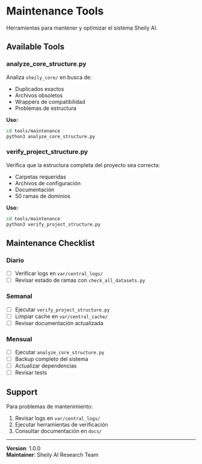# Maintenance Tools

Herramientas para mantener y optimizar el sistema Sheily AI.

## Available Tools

### analyze_core_structure.py
Analiza `sheily_core/` en busca de:
- Duplicados exactos
- Archivos obsoletos
- Wrappers de compatibilidad
- Problemas de estructura

**Uso:**
```bash
cd tools/maintenance
python3 analyze_core_structure.py
```

### verify_project_structure.py
Verifica que la estructura completa del proyecto sea correcta:
- Carpetas requeridas
- Archivos de configuración
- Documentación
- 50 ramas de dominios

**Uso:**
```bash
cd tools/maintenance
python3 verify_project_structure.py
```

## Maintenance Checklist

### Diario
- [ ] Verificar logs en `var/central_logs/`
- [ ] Revisar estado de ramas con `check_all_datasets.py`

### Semanal
- [ ] Ejecutar `verify_project_structure.py`
- [ ] Limpiar cache en `var/central_cache/`
- [ ] Revisar documentación actualizada

### Mensual
- [ ] Ejecutar `analyze_core_structure.py`
- [ ] Backup completo del sistema
- [ ] Actualizar dependencias
- [ ] Revisar tests

## Support

Para problemas de mantenimiento:
1. Revisar logs en `var/central_logs/`
2. Ejecutar herramientas de verificación
3. Consultar documentación en `docs/`

---

**Version**: 1.0.0  
**Maintainer**: Sheily AI Research Team
